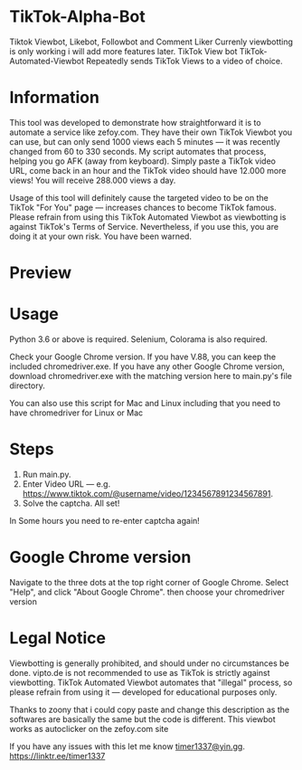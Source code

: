 # TikTok-Alpha-Bot
Tiktok Viewbot, Likebot, Followbot and Comment Liker Currenly viewbotting is only working i will add more features later. TikTok View bot
TikTok-Automated-Viewbot
Repeatedly sends TikTok Views to a video of choice.

# Information
This tool was developed to demonstrate how straightforward it is to automate a service like zefoy.com. They have their own TikTok Viewbot you can use, but can only send 1000 views each 5 minutes — it was recently changed from 60 to 330 seconds. My script automates that process, helping you go AFK (away from keyboard). Simply paste a TikTok video URL, come back in an hour and the TikTok video should have 12.000 more views! You will receive 288.000 views a day.


Usage of this tool will definitely cause the targeted video to be on the TikTok "For You" page — increases chances to become TikTok famous. Please refrain from using this TikTok Automated Viewbot as viewbotting is against TikTok's Terms of Service. Nevertheless, if you use this, you are doing it at your own risk. You have been warned.

# Preview



# Usage
Python 3.6 or above is required.
Selenium, Colorama is also required.

Check your Google Chrome version. If you have V.88, you can keep the included chromedriver.exe. If you have any other Google Chrome version, download chromedriver.exe with the matching version here to main.py's file directory.

You can also use this script for Mac and Linux including that you need to have chromedriver for Linux or Mac

# Steps
1. Run main.py.
2. Enter Video URL — e.g. https://www.tiktok.com/@username/video/1234567891234567891.
3. Solve the captcha.
All set!

In Some hours you need to re-enter captcha again!


# Google Chrome version
Navigate to the three dots at the top right corner of Google Chrome.
Select "Help", and click "About Google Chrome".
then choose your chromedriver version


# Legal Notice
Viewbotting is generally prohibited, and should under no circumstances be done. vipto.de is not recommended to use as TikTok is strictly against viewbotting. TikTok Automated Viewbot automates that "illegal" process, so please refrain from using it — developed for educational purposes only.

Thanks to zoony that i could copy paste and change this description as the softwares are basically the same but the code is different. This viewbot works as autoclicker on the zefoy.com site 

If you have any issues with this let me know timer1337@yin.gg. https://linktr.ee/timer1337
